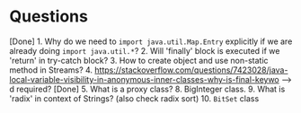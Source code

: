 # Questions

[Done] 1. Why do we need to `import java.util.Map.Entry` explicitly if we are already doing `import java.util.*`?
2. Will 'finally' block is executed if we 'return' in try-catch block?
3. How to create object and use non-static method in Streams?
4. https://stackoverflow.com/questions/7423028/java-local-variable-visibility-in-anonymous-inner-classes-why-is-final-keywo  --> d required?
[Done] 5. What is a proxy class?
8. BigInteger class.
9. What is 'radix' in context of Strings? (also check radix sort)
10. `BitSet` class